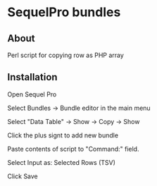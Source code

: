 # SequelPro bundles

## About
Perl script for copying row as PHP array

## Installation

Open Sequel Pro

Select Bundles -> Bundle editor in the main menu

Select "Data Table" -> Show -> Copy -> Show

Click the plus signt to add new bundle

Paste contents of script to "Command:" field.

Select Input as: Selected Rows (TSV)

Click Save
